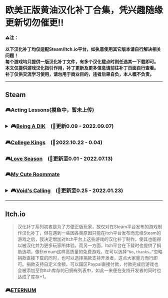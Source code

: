 # 欧美正版黄油汉化补丁合集，凭兴趣随缘更新切勿催更:bangbang:
**:warning:注：<br>
<br>以下汉化补丁均仅适配Steam/Itch.io平台，如执意使用其它版本请自行解决相关问题！
<br>每个游戏均只提供一版汉化补丁文件，有多个汉化载点时则任选其一下载即可。
<br>本文仅提供游戏汉化指引作用，补丁更新及更多信息请前往补丁页面自行查看。
<br>补丁仅供交流学习使用，请勿用于商业目的，违者后果自负，本人概不负责。**
***
## Steam
### :video_game:Acting Lessons(摸鱼中，暂未上传)
### <details><summary>:video_game:[Being A DIK](https://github.com/Vetoyi/CN_Patch.Being_A_DIK)　(:bell:更新0.09 - 2022.09.07)</summary><br>:speech_balloon:[Steam评测](https://steamcommunity.com/profiles/76561199398077224/recommended/1126320/)</details>
### :video_game:[College Kings](https://github.com/Vetoyi/CN_Patch.College_Kings)　(:bell:2022.10.22 - 0.04)
### :video_game:[Love Season](https://github.com/Vetoyi/CN_Patch.Love_Season)　(:bell:更新至0.01 - 2022.07.13)
### :video_game:[My Cute Roommate](https://steamcommunity.com/id/Vetoy/recommended/1276610/)
### <details><summary>:video_game:[Void's Calling](https://github.com/Vetoyi/CN_Patch.Voids_Calling_ep.1)　(:bell:更新至0.25 - 2022.01.23)</summary><br>:speech_balloon:[Steam评测](https://steamcommunity.com/id/Vetoy/recommended/1212020/)　:speech_balloon:[Steam指南](https://steamcommunity.com/sharedfiles/filedetails/?id=2783923883)</details>
***
## Itch.io
> 汉化补丁系列初衷是为了方便正版玩家，故仅对在Steam平台发布的游戏制作汉化补丁，但在遇到一些因各类原因只能在Itch平台发布而无缘Steam的游戏之后，我决定增加对Itch平台上这些游戏的汉化补丁制作，使其也能得以被汉化并为更多玩家所体验。而另一方面，Itch平台在下载时也提供了捐助选项，像Eternum这样高质量的免费游戏，在可以选择`“No,thanks…”`忽略捐款直接下载的同时，也可以选择捐款支持开发者，这点大家量力而行即可。捐款支持自定义金额，可以国区Paypal直接付款，付款完成后游戏也会被添加至你Itch库存的已拥有列表中，如此一来便在支持开发者的同时也达成了库存+1。
### :video_game:[ETERNUM](https://github.com/Vetoyi/CN_Patch.ETERNUM)
